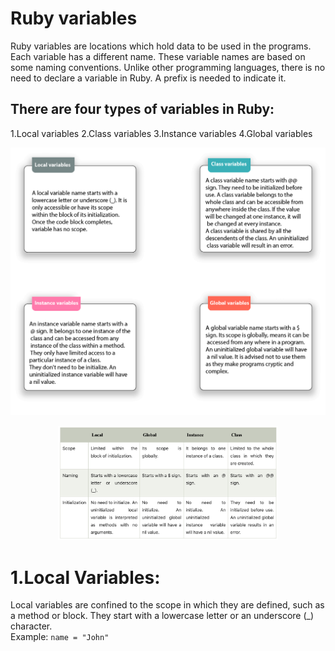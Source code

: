 # Ruby variables
Ruby variables are locations which hold data to be used in the programs. Each variable has a different name. These variable names are based on some naming conventions. Unlike other programming languages, there is no need to declare a variable in Ruby. A prefix is needed to indicate it.

## There are four types of variables in Ruby:

  1.Local variables
  2.Class variables
  3.Instance variables
  4.Global variables

<p align="center">
  <img src="ruby-variables.png" alt="Image" >
</p>

<p align="center">
  <img src="VAR.png" alt="Image" width="70%">
</p>


# 1.Local Variables:

Local variables are confined to the scope in which they are defined, such as a method or block.
They start with a lowercase letter or an underscore (_) character.<br/>
Example: `name = "John"`
